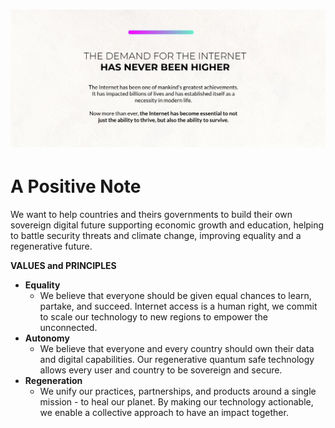 
# ![image alt text](img/demand_never_higher.png)

# A Positive Note

We want to help countries and theirs governments 
to build their own sovereign digital future 
supporting economic growth and education, 
helping to battle security threats and climate change, 
improving equality and a regenerative future.

**VALUES and PRINCIPLES**

- **Equality**
    - We believe that everyone should be given equal chances to learn, partake, and succeed. Internet access is a human right, we commit to scale our technology to new regions to empower the unconnected. 
- **Autonomy**
    - We believe that everyone and every country should own their data and digital capabilities. Our regenerative quantum safe technology allows every user and country to be sovereign and secure.
- **Regeneration**
    - We unify our practices, partnerships, and products around a single mission - to heal our planet. By making our technology actionable, we enable a collective approach to have an impact together.


